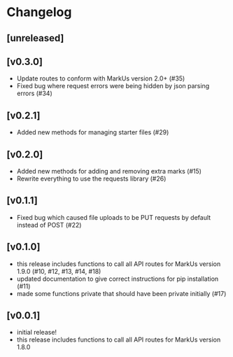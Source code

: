 # Changelog

## [unreleased]

## [v0.3.0]
- Update routes to conform with MarkUs version 2.0+ (#35)
- Fixed bug where request errors were being hidden by json parsing errors (#34)

## [v0.2.1]
- Added new methods for managing starter files (#29)

## [v0.2.0]
- Added new methods for adding and removing extra marks (#15)
- Rewrite everything to use the requests library (#26)

## [v0.1.1]
- Fixed bug which caused file uploads to be PUT requests by default instead of POST (#22)

## [v0.1.0]
- this release includes functions to call all API routes for MarkUs version 1.9.0 (#10, #12, #13, #14, #18)
- updated documentation to give correct instructions for pip installation (#11)
- made some functions private that should have been private initially (#17)

## [v0.0.1]
- initial release!
- this release includes functions to call all API routes for MarkUs version 1.8.0
